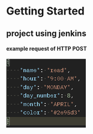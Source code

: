 # Getting Started

## project using jenkins

#### example request of HTTP POST
![](./src/main/resources/static/example_request_post.png)